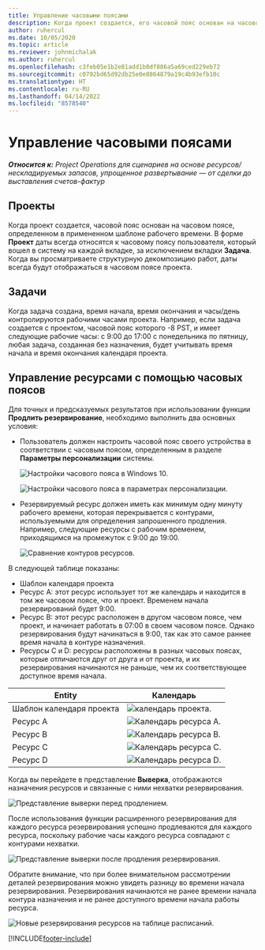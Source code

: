 ```yaml
---
title: Управление часовыми поясами
description: Когда проект создается, его часовой пояс основан на часовом поясе, определенном в применяемом шаблоне рабочего времени.
author: ruhercul
ms.date: 10/05/2020
ms.topic: article
ms.reviewer: johnmichalak
ms.author: ruhercul
ms.openlocfilehash: c3feb05e1b2e81add1b0df886a5a69ced229eb72
ms.sourcegitcommit: c0792bd65d92db25e0e8864879a19c4b93efb10c
ms.translationtype: HT
ms.contentlocale: ru-RU
ms.lasthandoff: 04/14/2022
ms.locfileid: "8578540"
---
```

# <a name="manage-time-zones"></a>Управление часовыми поясами

_**Относится к:** Project Operations для сценариев на основе ресурсов/нескладируемых запасов, упрощенное развертывание — от сделки до выставления счетов-фактур_


## <a name="projects"></a>Проекты

Когда проект создается, часовой пояс основан на часовом поясе, определенном в примененном шаблоне рабочего времени. В форме **Проект** даты всегда относятся к часовому поясу пользователя, который вошел в систему на каждой вкладке, за исключением вкладки **Задача**. Когда вы просматриваете структурную декомпозицию работ, даты всегда будут отображаться в часовом поясе проекта.

## <a name="tasks"></a>Задачи

Когда задача создана, время начала, время окончания и часы/день контролируются рабочими часами проекта. Например, если задача создается с проектом, часовой пояс которого -8 PST, и имеет следующие рабочие часы: с 9:00 до 17:00 с понедельника по пятницу, любая задача, созданная без назначения, будет учитывать время начала и время окончания календаря проекта.

## <a name="manage-resources-with-time-zones"></a>Управление ресурсами с помощью часовых поясов

Для точных и предсказуемых результатов при использовании функции **Продлить резервирование**, необходимо выполнить два основных условия:  

- Пользователь должен настроить часовой пояс своего устройства в соответствии с часовым поясом, определенным в разделе **Параметры персонализации** системы.
 
  ![Настройки часового пояса в Windows 10.](media/reconcile-assignments-03.png)

  ![Настройки часового пояса в параметрах персонализации.](media/reconcile-assignments-04.png)
 
- Резервируемый ресурс должен иметь как минимум одну минуту рабочего времени, которая перекрывается с контурами, используемыми для определения запрошенного продления. Например, следующие ресурсы с рабочим временем, приходящимся на промежуток с 9:00 до 19:00. 

  ![Сравнение контуров ресурсов.](media/reconcile-assignments-05.png)

В следующей таблице показаны:

- Шаблон календаря проекта
- Ресурс A: этот ресурс использует тот же календарь и находится в том же часовом поясе, что и проект. Временем начала резервирований будет 9:00.
- Ресурс B: этот ресурс расположен в другом часовом поясе, чем проект, и начинает работать в 07:00 в своем часовом поясе. Однако резервирования будут начинаться в 9:00, так как это самое раннее время начала в контуре назначения.
- Ресурсы C и D: ресурсы расположены в разных часовых поясах, которые отличаются друг от друга и от проекта, и их резервирования начинаются не раньше, чем их соответствующее доступное время начала.

|Entity  |Календарь  |
|-|-|
|Шаблон календаря проекта   | ![календарь проекта.](media/reconcile-assignments-06.png) |
|Ресурс A  | ![Календарь ресурса A.](media/reconcile-assignments-06.png) |
|Ресурс B  |  ![Календарь ресурса B.](media/reconcile-assignments-07.png) |
|Ресурс C  |  ![Календарь ресурса C.](media/reconcile-assignments-08.png) |
|Ресурс D  | ![Календарь ресурса D.](media/reconcile-assignments-09.png)  |
 
Когда вы перейдете в представление **Выверка**, отображаются назначения ресурсов и связанные с ними нехватки резервирования.

![Представление выверки перед продлением.](media/reconcile-assignments-10.png)

После использования функции расширенного резервирования для каждого ресурса резервирования успешно продлеваются для каждого ресурса, поскольку рабочие часы каждого ресурса совпадают с контурами нехватки.

![Представление выверки после продления резервирования.](media/reconcile-assignments-11.png) 

Обратите внимание, что при более внимательном рассмотрении деталей резервирования можно увидеть разницу во времени начала резервирования. Резервирования начинаются не ранее времени начала контура назначения и не ранее доступного времени начала работы ресурса.

![Новые резервирования ресурсов на таблице расписаний.](media/reconcile-assignments-12.png)


[!INCLUDE[footer-include](../includes/footer-banner.md)]
